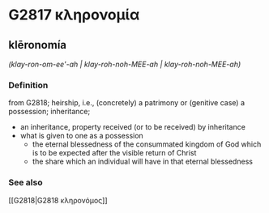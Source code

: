 # G2817 κληρονομία

## klēronomía

_(klay-ron-om-ee'-ah | klay-roh-noh-MEE-ah | klay-roh-noh-MEE-ah)_

### Definition

from G2818; heirship, i.e., (concretely) a patrimony or (genitive case) a possession; inheritance; 

- an inheritance, property received (or to be received) by inheritance
- what is given to one as a possession
  - the eternal blessedness of the consummated kingdom of God which is to be expected after the visible return of Christ
  - the share which an individual will have in that eternal blessedness

### See also

[[G2818|G2818 κληρονόμος]]
